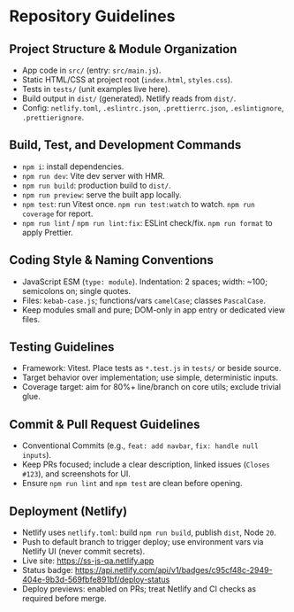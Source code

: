 # Repository Guidelines

## Project Structure & Module Organization
- App code in `src/` (entry: `src/main.js`).
- Static HTML/CSS at project root (`index.html`, `styles.css`).
- Tests in `tests/` (unit examples live here). 
- Build output in `dist/` (generated). Netlify reads from `dist/`.
- Config: `netlify.toml`, `.eslintrc.json`, `.prettierrc.json`, `.eslintignore`, `.prettierignore`.

## Build, Test, and Development Commands
- `npm i`: install dependencies.
- `npm run dev`: Vite dev server with HMR.
- `npm run build`: production build to `dist/`.
- `npm run preview`: serve the built app locally.
- `npm test`: run Vitest once. `npm run test:watch` to watch. `npm run coverage` for report.
- `npm run lint` / `npm run lint:fix`: ESLint check/fix. `npm run format` to apply Prettier.

## Coding Style & Naming Conventions
- JavaScript ESM (`type: module`). Indentation: 2 spaces; width: ~100; semicolons on; single quotes.
- Files: `kebab-case.js`; functions/vars `camelCase`; classes `PascalCase`.
- Keep modules small and pure; DOM-only in app entry or dedicated view files.

## Testing Guidelines
- Framework: Vitest. Place tests as `*.test.js` in `tests/` or beside source.
- Target behavior over implementation; use simple, deterministic inputs.
- Coverage target: aim for 80%+ line/branch on core utils; exclude trivial glue.

## Commit & Pull Request Guidelines
- Conventional Commits (e.g., `feat: add navbar`, `fix: handle null inputs`).
- Keep PRs focused; include a clear description, linked issues (`Closes #123`), and screenshots for UI.
- Ensure `npm run lint` and `npm test` are clean before opening.

## Deployment (Netlify)
- Netlify uses `netlify.toml`: build `npm run build`, publish `dist`, Node `20`.
- Push to default branch to trigger deploy; use environment vars via Netlify UI (never commit secrets).
- Live site: https://ss-js-qa.netlify.app
- Status badge: https://api.netlify.com/api/v1/badges/c95cf48c-2949-404e-9b3d-569fbfe891bf/deploy-status
- Deploy previews: enabled on PRs; treat Netlify and CI checks as required before merge.
